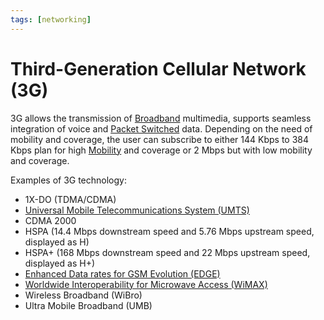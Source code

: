 ```yaml
---
tags: [networking]
---
```


# Third-Generation Cellular Network (3G)

3G allows the transmission of [Broadband](202208311155.md) multimedia, supports
seamless integration of voice and [Packet Switched](202207150848.md) data.
Depending on the need of mobility and coverage, the user can subscribe to either
144 Kbps to 384 Kbps plan for high [Mobility](202303292141.md) and coverage or 2
Mbps but with low mobility and coverage.

Examples of 3G technology:
- 1X-DO (TDMA/CDMA)
- [Universal Mobile Telecommunications System (UMTS)](202304111944.md)
- CDMA 2000
- HSPA (14.4 Mbps downstream speed and 5.76 Mbps upstream speed, displayed as H)
- HSPA+ (168 Mbps downstream speed and 22 Mbps upstream speed, displayed as H+)
- [Enhanced Data rates for GSM Evolution (EDGE)](202304111942.md)
- [Worldwide Interoperability for Microwave Access (WiMAX)](202305181312.md)
- Wireless Broadband (WiBro)
- Ultra Mobile Broadband (UMB)
